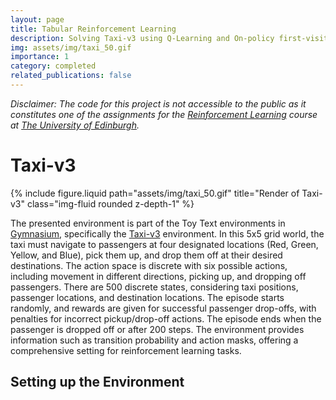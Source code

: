 ```yaml
---
layout: page
title: Tabular Reinforcement Learning
description: Solving Taxi-v3 using Q-Learning and On-policy first-visit Monte Carlo
img: assets/img/taxi_50.gif
importance: 1
category: completed
related_publications: false
---
```


*Disclaimer: The code for this project is not accessible to the public as it constitutes one of the assignments for the [Reinforcement Learning](https://opencourse.inf.ed.ac.uk/rl) course at [The University of Edinburgh](https://www.ed.ac.uk/).*

# Taxi-v3

<div class="row">
    <div class="col align-self-center">
        {% include figure.liquid path="assets/img/taxi_50.gif" title="Render of Taxi-v3" class="img-fluid rounded z-depth-1" %}
    </div>
</div>

The presented environment is part of the Toy Text environments in [Gymnasium](https://gymnasium.farama.org/), specifically the [Taxi-v3](https://gymnasium.farama.org/environments/toy_text/taxi/) environment. In this 5x5 grid world, the taxi must navigate to passengers at four designated locations (Red, Green, Yellow, and Blue), pick them up, and drop them off at their desired destinations. The action space is discrete with six possible actions, including movement in different directions, picking up, and dropping off passengers. There are 500 discrete states, considering taxi positions, passenger locations, and destination locations. The episode starts randomly, and rewards are given for successful passenger drop-offs, with penalties for incorrect pickup/drop-off actions. The episode ends when the passenger is dropped off or after 200 steps. The environment provides information such as transition probability and action masks, offering a comprehensive setting for reinforcement learning tasks.

## Setting up the Environment


